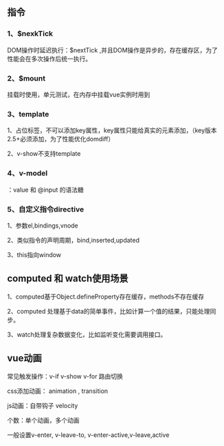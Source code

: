 ## 指令

### 1、$nexkTick

DOM操作时延迟执行：$nextTick ,并且DOM操作是异步的，存在缓存区，为了性能会在多次操作后统一执行。

### 2、$mount

挂载时使用，单元测试，在内存中挂载vue实例时用到

### 3、template

1、占位标签，不可以添加key属性，key属性只能给真实的元素添加，（key版本2.5+必须添加，为了性能优化domdiff）

2、v-show不支持template

### 4、v-model

：value 和 @input 的语法糖

### 5、自定义指令directive

1、参数el,bindings,vnode

2、类似指令的声明周期，bind,inserted,updated

3、this指向window

## computed 和 watch使用场景

1、computed基于Object.defineProperty存在缓存，methods不存在缓存

2、computed 处理基于data的简单事件，比如计算一个值的结果，只能处理同步。

3、watch处理复杂数据变化，比如监听变化需要调用接口。

## vue动画

常见触发操作：v-if v-show v-for 路由切换

css添加动画： animation , transition

js动画：自带钩子  velocity

个数：单个动画，多个动画

一般设置v-enter, v-leave-to, v-enter-active,v-leave,active

